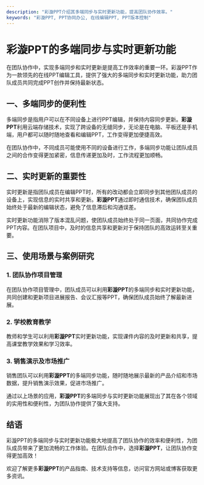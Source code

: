 ```yaml
---
description: "彩漩PPT介绍其多端同步与实时更新功能，提高团队协作效率。"
keywords: "彩漩PPT, PPT协同办公, 在线编辑PPT, PPT版本控制"
---
```

# 彩漩PPT的多端同步与实时更新功能

在团队协作中，实现多端同步和实时更新是提高工作效率的重要一环。彩漩PPT作为一款领先的在线PPT编辑工具，提供了强大的多端同步和实时更新功能，助力团队成员共同完成PPT创作并保持最新状态。

## 一、多端同步的便利性

多端同步是指用户可以在不同设备上进行PPT编辑，并保持内容同步更新。**彩漩PPT**利用云端存储技术，实现了跨设备的无缝同步，无论是在电脑、平板还是手机端，用户都可以随时随地查看和编辑PPT，工作变得更加便捷高效。

在团队协作中，不同成员可能使用不同的设备进行工作，多端同步功能让团队成员之间的合作变得更加紧密，信息传递更加及时，工作流程更加顺畅。

## 二、实时更新的重要性

实时更新是指团队成员在编辑PPT时，所有的改动都会立即同步到其他团队成员的设备上，实现信息的实时共享和更新。**彩漩PPT**通过即时通信技术，确保团队成员始终处于最新的编辑状态，避免了信息滞后和沟通误差。

实时更新功能消除了版本混乱问题，使团队成员始终处于同一页面，共同协作完成PPT内容。在团队项目中，及时的信息共享和更新对于保持团队的高效运转至关重要。

## 三、使用场景与案例研究

### 1. 团队协作项目管理
在团队协作项目管理中，团队成员可以利用**彩漩PPT**的多端同步和实时更新功能，共同创建和更新项目进展报告、会议汇报等PPT，确保团队成员始终了解最新进展。

### 2. 学校教育教学
教师和学生可以利用**彩漩PPT**实时更新功能，实现课件内容的及时更新和共享，提高课堂教学效果和学习效率。

### 3. 销售演示及市场推广
销售团队可以利用**彩漩PPT**的多端同步功能，随时随地展示最新的产品介绍和市场数据，提升销售演示效果，促进市场推广。

通过以上场景的应用，**彩漩PPT**的多端同步与实时更新功能展现出了其在各个领域的实用性和便利性，为团队协作提供了强大支持。

## 结语

彩漩PPT的多端同步与实时更新功能极大地提高了团队协作的效率和便利性，为团队成员带来了更加流畅的工作体验。在团队合作中，选择**彩漩PPT**，让团队协作变得更加高效！

欢迎了解更多**彩漩PPT**的产品指南、技术支持等信息，访问官方网站或博客获取更多资讯。

